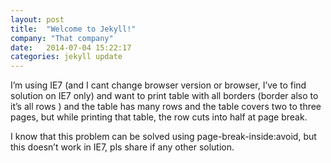 ```yaml
---
layout: post
title:  "Welcome to Jekyll!"
company: "That company"
date:   2014-07-04 15:22:17
categories: jekyll update
---
```


I’m using IE7 (and I cant change browser version or browser, I’ve to find solution on IE7 only) and want to print table with all borders (border also to it’s all rows ) and the table has many rows and the table covers two to three pages, but while printing that table, the row cuts into half at page break. 

I know that this problem can be solved using page-break-inside:avoid, but this doesn’t work in IE7, pls share if any other solution.